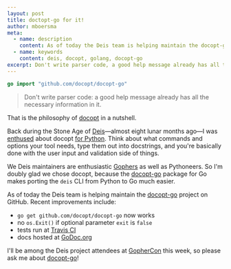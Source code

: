 ```yaml
---
layout: post
title: doctopt-go for it!
author: mboersma
meta:
  - name: description
    content: As of today the Deis team is helping maintain the docopt-go project on GitHub.
  - name: keywords
    content: deis, docopt, golang, docopt-go
excerpt: Don't write parser code, a good help message already has all the necessary information in it.  That is the philosophy of docopt in a nutshell.  As of today the Deis team is helping maintain the docopt.go project on GitHub.
---
```


```go
go import "github.com/docopt/docopt-go"
```

> Don't write parser code: a good help message already has all the necessary information in it.

That is the philosophy of [docopt][1] in a nutshell.

Back during the Stone Age of [Deis][2]—almost eight lunar months ago—I was [enthused][3] about docopt [for Python][4]. Think about what commands and options your tool needs, type them out into docstrings, and you're basically done with the user input and validation side of things.

We Deis maintainers are enthusiastic [Gophers][5] as well as Pythoneers. So I'm doubly glad we chose docopt, because the [docopt-go][6] package for Go makes porting the `deis` CLI from Python to Go much easier.

As of today the Deis team is helping maintain the [docopt-go][6] project on GitHub. Recent improvements include:

*   `go get github.com/docopt/docopt-go` now works
*   no `os.Exit()` if optional parameter `exit` is `false`
*   tests run at [Travis CI][7]
*   docs hosted at [GoDoc.org][8]

I'll be among the Deis project attendees at [GopherCon][5] this week, so please ask me about [docopt-go][6]!

 [1]: http://docopt.org/
 [2]: http://deis.io/
 [3]: http://deis.io/command-line-bliss-with-docopt/
 [4]: https://github.com/docopt/docopt
 [5]: http://www.gophercon.com/about/
 [6]: https://github.com/docopt/docopt.go
 [7]: https://travis-ci.org/docopt/docopt.go
 [8]: http://godoc.org/github.com/docopt/docopt.go